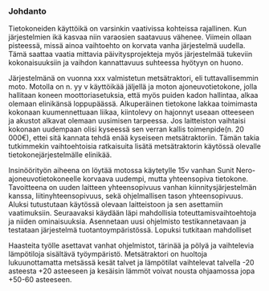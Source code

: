 ### Johdanto

Tietokoneiden käyttöikä on varsinkin vaativissa kohteissa rajallinen. Kun järjestelmien ikä kasvaa niin varaosien saatavuus vähenee. Viimein ollaan pisteessä, missä ainoa vaihtoehto on korvata vanha järjestelmä uudella. Tämä saattaa vaatia mittavia päivitysprojekteja myös järjestelmää tukeviin kokonaisuuksiin ja vaihdon kannattavuus suhteessa hyötyyn on huono. 

Järjestelmänä on vuonna xxx valmistetun metsätraktori, eli tuttavallisemmin moto. Motolla on n. yy v käyttöikää jäljellä ja moton ajoneuvotietokone, jolla hallitaan koneen moottoriasetuksia, että myös puiden kadon hallintaa, alkaa olemaan elinikänsä loppupäässä. Alkuperäinen tietokone lakkaa toimimasta kokonaan kuumennettuaan liikaa, kiintolevy on hajonnyt useaan otteeseen ja akustot alkavat olemaan uusimisen tarpeessa. Jos laitteiston vaihtaisi kokonaan uudempaan olisi kyseessä sen verran kallis toimenpide(n. 20 000€), ettei sitä kannata tehdä enää kyseiseen metsätraktoriin. Tämän takia tutkimmekin vaihtoehtoisia ratkaisuita lisätä metsätraktorin käytössä olevalle tietokonejärjestelmälle elinikää.

Insinöörityön aiheena on löytää motossa käytetylle 15v vanhan Sunit Nero-ajoneuvotietokoneelle korvaava uudempi, mutta yhteensopiva tietokone. Tavoitteena on uuden laitteen yhteensopivuus vanhan kiinnitysjärjestelmän kanssa, liitinyhteensopivuus, sekä ohjelmallisen tason yhteensopivuus. Aluksi tutustutaan käytössä olevaan laitteistoon ja sen asettamiin vaatimuksiin. Seuraavaksi käydään läpi mahdollisia toteuttamisvaihtoehtoja ja niiden ominaisuuksia. Asennetaan uusi ohjelmisto testikannetavaan ja testataan järjestelmä tuotantoympäristössä. Lopuksi tutkitaan mahdolliset 


Haasteita työlle asettavat vanhat ohjelmistot, tärinää ja pölyä ja vaihtelevia lämpötiloja sisältävä työympäristö. Metsätraktori on huoltoja lukuunottamatta metsässä kesät talvet ja lämpötilat vaihtelevat talvella -20 asteesta +20 asteeseen ja kesäisin lämmöt voivat nousta ohjaamossa jopa +50-60 asteeseen.
